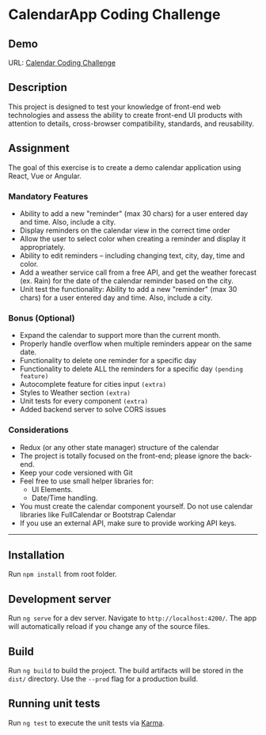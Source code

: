 # CalendarApp Coding Challenge

## Demo

URL: [Calendar Coding Challenge](https://feral-dev-demo-calendar-app.herokuapp.com/)

## Description

This project is designed to test your knowledge of front-end web technologies and assess the ability to create front-end UI products with attention to details, cross-browser compatibility, standards, and reusability.

## Assignment

The goal of this exercise is to create a demo calendar application using React, Vue or Angular.

### Mandatory Features

- Ability to add a new "reminder" (max 30 chars) for a user entered day and time. Also,
  include a city.
- Display reminders on the calendar view in the correct time order
- Allow the user to select color when creating a reminder and display it appropriately.
- Ability to edit reminders – including changing text, city, day, time and color.
- Add a weather service call from a free API, and get the weather forecast (ex. Rain) for the date of the calendar reminder based on the city.
- Unit test the functionality: Ability to add a new "reminder" (max 30 chars) for a user
  entered day and time. Also, include a city.

### Bonus (Optional)

- Expand the calendar to support more than the current month.
- Properly handle overflow when multiple reminders appear on the same date.
- Functionality to delete one reminder for a specific day
- Functionality to delete ALL the reminders for a specific day `(pending feature)`
- Autocomplete feature for cities input `(extra)`
- Styles to Weather section `(extra)`
- Unit tests for every component `(extra)`
- Added backend server to solve CORS issues

### Considerations

- Redux (or any other state manager) structure of the calendar
- The project is totally focused on the front-end; please ignore the back-end.
- Keep your code versioned with Git
- Feel free to use small helper libraries for:
  - UI Elements.
  - Date/Time handling.
- You must create the calendar component yourself. Do not use calendar libraries like
  FullCalendar or Bootstrap Calendar
- If you use an external API, make sure to provide working API keys.

---

## Installation

Run `npm install` from root folder.

## Development server

Run `ng serve` for a dev server. Navigate to `http://localhost:4200/`. The app will automatically reload if you change any of the source files.

## Build

Run `ng build` to build the project. The build artifacts will be stored in the `dist/` directory. Use the `--prod` flag for a production build.

## Running unit tests

Run `ng test` to execute the unit tests via [Karma](https://karma-runner.github.io).
